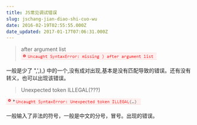 ```yaml
---
title: JS常见调试错误
slug: jschang-jian-diao-shi-cuo-wu
date: 2016-02-19T02:55:55.000Z
date_updated: 2017-01-17T07:06:31.000Z
---
```


> after argument list
> ![](/source/images/2016/02/OGJ--D6SZI-3-_4NLOQC-QH.png)

一般是少了 ",',),} 中的一个,没有成对出现,基本是没有匹配导致的错误。还有没有转义，也可以出现该错误。

> Unexpected token ILLEGAL(???)

![](/source/images/2016/02/SFI354----1EW--_4F-T0K4.png)

一般输入了非法的符号，一般是中文的分号，冒号。出现的错误。
